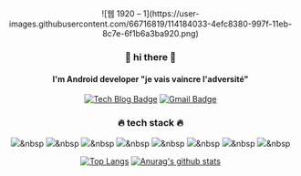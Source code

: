 <div align=center>
![웹 1920 – 1](https://user-images.githubusercontent.com/66716819/114184033-4efc8380-997f-11eb-8c7e-6f1b6a3ba920.png)

  
  
  
  
 ### 🙌 hi there 🙌
 #### I'm Android developer **"je vais vaincre l'adversité"**

[![Tech Blog Badge](http://img.shields.io/badge/-Tech%20blog-black?style=flat-square&logo=github&link=https://github.com/nayeon15/)](https://github.com/nayeon15/)
[![Gmail Badge](https://img.shields.io/badge/Gmail-d14836?style=flat-square&logo=Gmail&logoColor=white&link=mailto:nayeonvita@gmail.com)](mailto:nayeonvita@gmail.com)
	

### 🔥 tech stack 🔥
<img src="https://img.shields.io/badge/Java-A52A2A?style=flat-square&logo=Java&logoColor=white"/></a>&nbsp 
<img src="https://img.shields.io/badge/Kotlin-228B22?style=flat-square&logo=Kotlin&logoColor=white"/></a>&nbsp 
<img src="https://img.shields.io/badge/MySQL-9370DB?style=flat-square&logo=MySQL&logoColor=white"/></a>&nbsp 
<img src="https://img.shields.io/badge/C-87CEFA?style=flat-square&logo=C&logoColor=white"/></a>&nbsp 
<img src="https://img.shields.io/badge/C++-778899?style=flat-square&logo=C++&logoColor=white"/></a>&nbsp 
<img src="https://img.shields.io/badge/Oracle-FF6347?style=flat-square&logo=Oracle&logoColor=white"/></a>&nbsp 
<img src="https://img.shields.io/badge/Notion-000080?style=flat-square&logo=Notion&logoColor=white"/></a>&nbsp 
<img src="https://img.shields.io/badge/Slack-E9967A?style=flat-square&logo=Slack&logoColor=white"/></a>&nbsp 

[![Top Langs](https://github-readme-stats.vercel.app/api/top-langs/?username=nayeon15&layout=compact)](https://github.com/anuraghazra/github-readme-stats)
[![Anurag's github stats](https://github-readme-stats.vercel.app/api?username=username)](https://github.com/anuraghazra/github-readme-stats)
</div>
